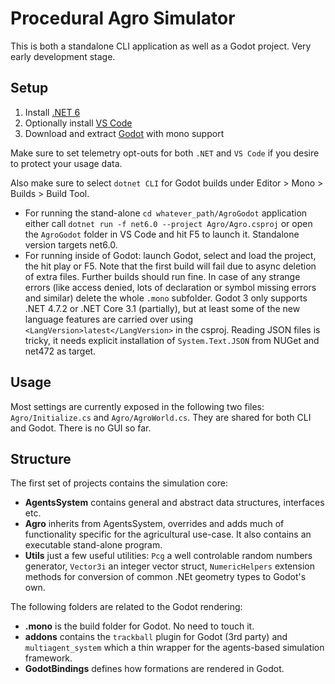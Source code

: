 # Procedural Agro Simulator

This is both a standalone CLI application as well as a Godot project. Very early development stage.

## Setup
1. Install [.NET 6](https://dotnet.microsoft.com/en-us/download/dotnet/6.0)
2. Optionally install [VS Code](https://code.visualstudio.com/)
3. Download and extract [Godot](https://godotengine.org/download) with mono support

Make sure to set telemetry opt-outs for both `.NET` and `VS Code` if you desire to protect your usage data.

Also make sure to select `dotnet CLI` for Godot builds under Editor > Mono > Builds > Build Tool.

* For running the stand-alone `cd whatever_path/AgroGodot` application either call `dotnet run -f net6.0 --project Agro/Agro.csproj` or open the `AgroGodot` folder in VS Code and hit F5 to launch it. Standalone version targets net6.0.
* For running inside of Godot: launch Godot, select and load the project, the hit play or F5. Note that the first build will fail due to async deletion of extra files. Further builds should run fine. In case of any strange errors (like access denied, lots of declaration or symbol missing errors and similar) delete the whole `.mono` subfolder. Godot 3 only supports .NET 4.7.2 or .NET Core 3.1 (partially), but at least some of the new language features are carried over using `<LangVersion>latest</LangVersion>` in the csproj. Reading JSON files is tricky, it needs explicit installation of `System.Text.JSON` from NUGet and net472 as target.

## Usage
Most settings are currently exposed in the following two files: `Agro/Initialize.cs` and `Agro/AgroWorld.cs`. They are shared for both CLI and Godot. There is no GUI so far.

## Structure
The first set of projects contains the simulation core:
* **AgentsSystem** contains general and abstract data structures, interfaces etc.
* **Agro** inherits from AgentsSystem, overrides and adds much of functionality specific for the agricultural use-case. It also contains an executable stand-alone program.
* **Utils** just a few useful utilities: `Pcg` a well controlable random numbers generator, `Vector3i` an integer vector struct, `NumericHelpers` extension methods for conversion of common .NEt geometry types to Godot's own.

The following folders are related to the Godot rendering:
* **.mono** is the build folder for Godot. No need to touch it.
* **addons** contains the `trackball` plugin for Godot (3rd party) and `multiagent_system` which a thin wrapper for the agents-based simulation framework.
* **GodotBindings** defines how formations are rendered in Godot.